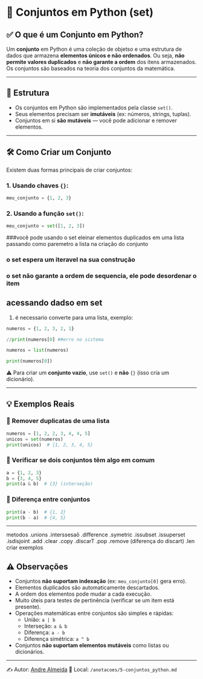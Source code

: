 # 🧩 Conjuntos em Python (set)

## ✅ O que é um Conjunto em Python?

Um **conjunto** em Python é uma coleção de objetso e uma estrutura de dados que armazena **elementos únicos e não ordenados**. Ou seja, **não permite valores duplicados** e **não garante a ordem** dos itens armazenados. Os conjuntos são baseados na teoria dos conjuntos da matemática.

---

## 🧱 Estrutura

- Os conjuntos em Python são implementados pela classe `set()`.
- Seus elementos precisam ser **imutáveis** (ex: números, strings, tuplas).
- Conjuntos em si **são mutáveis** — você pode adicionar e remover elementos.

---

## 🛠️ Como Criar um Conjunto

Existem duas formas principais de criar conjuntos:

### 1. Usando chaves `{}`:
```python
meu_conjunto = {1, 2, 3}
```

### 2. Usando a função `set()`:
```python
meu_conjunto = set([1, 2, 3])
```

###você pode usando o set eleinar elementos duplicados em uma lista passando como paremetro a lista na criação do conjunto 

### o set espera um iteravel na sua construção

### o set não garante a ordem de sequencia, ele pode desordenar o item

## acessando dadso em set
 1. é necessario converte para uma lista, exemplo:
```python
numeros = {1, 2, 3, 2, 1}

//print(numeros[0] ##erro no sistema

numeros = list(numeros)

print(numeros[0])

```
 
⚠️ Para criar um **conjunto vazio**, use `set()` e **não** `{}` (isso cria um dicionário).

---

## 💡 Exemplos Reais

### 🔹 Remover duplicatas de uma lista
```python
numeros = [1, 2, 2, 3, 4, 4, 5]
unicos = set(numeros)
print(unicos)  # {1, 2, 3, 4, 5}
```

### 🔹 Verificar se dois conjuntos têm algo em comum
```python
a = {1, 2, 3}
b = {3, 4, 5}
print(a & b)  # {3} (interseção)
```

### 🔹 Diferença entre conjuntos
```python
print(a - b)  # {1, 2}
print(b - a)  # {4, 5}
```

---
metodos
.unions
.interssesaõ
.difference
.symetric
.issubset 
.issuperset
.isdisjoint 
.add
.clear
.copy
.discarT
.pop
.remove (diferença do discart)
.len
criar exemplos 


## ⚠️ Observações

- Conjuntos **não suportam indexação** (ex: `meu_conjunto[0]` gera erro).
- Elementos duplicados são automaticamente descartados.
- A ordem dos elementos pode mudar a cada execução.
- Muito úteis para testes de pertinência (verificar se um item está presente).
- Operações matemáticas entre conjuntos são simples e rápidas:
  - União: `a | b`
  - Interseção: `a & b`
  - Diferença: `a - b`
  - Diferença simétrica: `a ^ b`
- Conjuntos **não suportam elementos mutáveis** como listas ou dicionários.

---

✍️ Autor: [Andre Almeida](https://github.com/llandrell)
📁 Local: `/anotacoes/5-conjuntos_python.md`